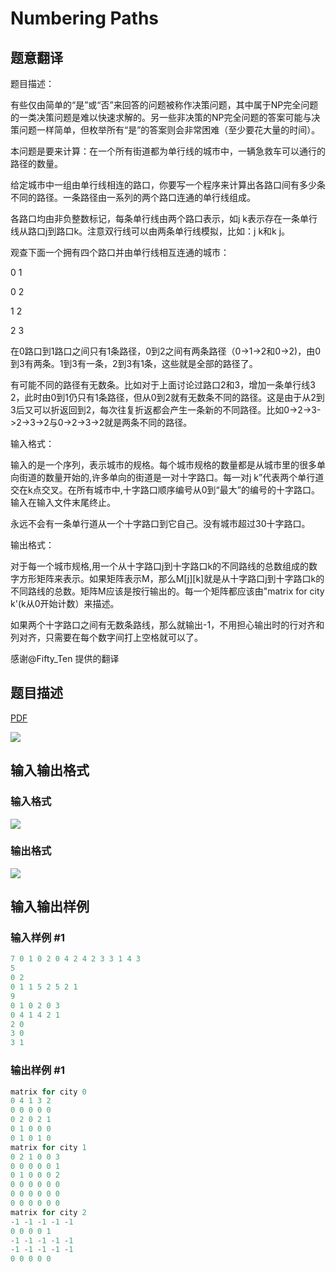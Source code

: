 # Numbering Paths

## 题意翻译

题目描述：

有些仅由简单的“是”或“否”来回答的问题被称作决策问题，其中属于NP完全问题的一类决策问题是难以快速求解的。另一些非决策的NP完全问题的答案可能与决策问题一样简单，但枚举所有“是”的答案则会非常困难（至少要花大量的时间）。

本问题是要来计算：在一个所有街道都为单行线的城市中，一辆急救车可以通行的路径的数量。

给定城市中一组由单行线相连的路口，你要写一个程序来计算出各路口间有多少条不同的路径。一条路径由一系列的两个路口连通的单行线组成。

各路口均由非负整数标记，每条单行线由两个路口表示，如j k表示存在一条单行线从路口j到路口k。注意双行线可以由两条单行线模拟，比如：j k和k j。

观查下面一个拥有四个路口并由单行线相互连通的城市：

0 1

0 2

1 2

2 3

在0路口到1路口之间只有1条路径，0到2之间有两条路径（0->1->2和0->2)，由0到3有两条。1到3有一条，2到3有1条，这些就是全部的路径了。

有可能不同的路径有无数条。比如对于上面讨论过路口2和3，增加一条单行线3 2，此时由0到1仍只有1条路径，但从0到2就有无数条不同的路径。这是由于从2到3后又可以折返回到2，每次往复折返都会产生一条新的不同路径。比如0->2->3->2->3->2与0->2->3->2就是两条不同的路径。

输入格式：

输入的是一个序列，表示城市的规格。每个城市规格的数量都是从城市里的很多单向街道的数量开始的,许多单向的街道是一对十字路口。每一对j k”代表两个单行道交在k点交叉。在所有城市中,十字路口顺序编号从0到“最大”的编号的十字路口。输入在输入文件末尾终止。

永远不会有一条单行道从一个十字路口到它自己。没有城市超过30十字路口。

输出格式：

对于每一个城市规格,用一个从十字路口j到十字路口k的不同路线的总数组成的数字方形矩阵来表示。如果矩阵表示M，那么M[j][k]就是从十字路口j到十字路口k的不同路线的总数。矩阵M应该是按行输出的。每一个矩阵都应该由"matrix for city k'(k从0开始计数）来描述。

如果两个十字路口之间有无数条路线，那么就输出-1，不用担心输出时的行对齐和列对齐，只需要在每个数字间打上空格就可以了。

感谢@Fifty_Ten 提供的翻译

## 题目描述

[problemUrl]: https://uva.onlinejudge.org/index.php?option=com_onlinejudge&Itemid=8&category=3&page=show_problem&problem=61

[PDF](https://uva.onlinejudge.org/external/1/p125.pdf)

![](https://cdn.luogu.com.cn/upload/vjudge_pic/UVA125/2c01b1b3863b0e262ebdab9e49d0d869d64c657f.png)

## 输入输出格式

### 输入格式

![](https://cdn.luogu.com.cn/upload/vjudge_pic/UVA125/1407cfa4ba0be873f9fa90f207289053a0315d27.png)

### 输出格式

![](https://cdn.luogu.com.cn/upload/vjudge_pic/UVA125/021959b0ec72154c8b191fe9fe01107113a492d7.png)

## 输入输出样例

### 输入样例 #1

```cpp
7 0 1 0 2 0 4 2 4 2 3 3 1 4 3
5
0 2
0 1 1 5 2 5 2 1
9
0 1 0 2 0 3
0 4 1 4 2 1
2 0
3 0
3 1
```


### 输出样例 #1

```cpp
matrix for city 0
0 4 1 3 2
0 0 0 0 0
0 2 0 2 1
0 1 0 0 0
0 1 0 1 0
matrix for city 1
0 2 1 0 0 3
0 0 0 0 0 1
0 1 0 0 0 2
0 0 0 0 0 0
0 0 0 0 0 0
0 0 0 0 0 0
matrix for city 2
-1 -1 -1 -1 -1
0 0 0 0 1
-1 -1 -1 -1 -1
-1 -1 -1 -1 -1
0 0 0 0 0
```


